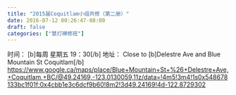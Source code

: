 ```yaml
---
title: "2015届Coquitlam小组共修（第二册）"
date: 2016-07-12 00:26:47-08:00
draft: false
categories: ["慧灯禅修班"]
---
```

时间： [b]每周 星期五 19：30[/b] 
地址： Close to [b]Delestre Ave and Blue Mountain St Coquitlam[/b]
https://www.google.ca/maps/place/Blue+Mountain+St+%26+Delestre+Ave,+Coquitlam,+BC/@49.24169,-123.0130059,11z/data=!4m5!3m4!1s0x548678133bc1f01f:0x4cbb1e3c6dcf9b60!8m2!3d49.24169!4d-122.8729302
